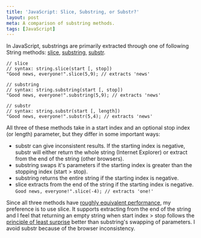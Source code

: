 ```yaml
---
title: 'JavaScript: Slice, Substring, or Substr?'
layout: post
meta: A comparison of substring methods.
tags: [JavaScript]
---
```


In JavaScript, substrings are primarily extracted through one of following String methods:
[slice](https://developer.mozilla.org/en/JavaScript/Reference/Global_Objects/String/slice), 
[substring](https://developer.mozilla.org/en/JavaScript/Reference/Global_Objects/String/substring), 
[substr](https://developer.mozilla.org/en/JavaScript/Reference/Global_Objects/String/substr).

	// slice 
	// syntax: string.slice(start [, stop])
	"Good news, everyone!".slice(5,9); // extracts 'news'

	// substring 
	// syntax: string.substring(start [, stop])
	"Good news, everyone!".substring(5,9); // extracts 'news'

	// substr
	// syntax: string.substr(start [, length])
	"Good news, everyone!".substr(5,4); // extracts 'news'

All three of these methods take in a start index and an optional stop index (or length) parameter, but they differ in some important ways:

* substr can give inconsistent results.  If the starting index is negative, substr will either return the whole string (Internet Explorer) or extract from the end of the string (other browsers).
* substring swaps it's parameters if the starting index is greater than the stopping index (start &gt; stop).
* substring returns the entire string if the starting index is negative.
* slice extracts from the end of the string if the starting index is negative.<br/>`Good news, everyone!".slice(-4); // extracts 'one!'`

Since all three methods have [roughly equivalent performance](http://jsperf.com/substring-extraction-methods-substring-substr-slice), my preference is to use slice.  It supports extracting from the end of the string and I feel that returning an empty string when start index &gt; stop follows the [principle of least surprise](http://en.wikipedia.org/wiki/Principle_of_least_astonishment) better than substring's swapping of parameters. I avoid substr because of the browser inconsistency.